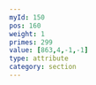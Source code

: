 ```yaml
---
myId: 150
pos: 160
weight: 1
primes: 299
value: [863,4,-1,-1]
type: attribute
category: section
---
```

